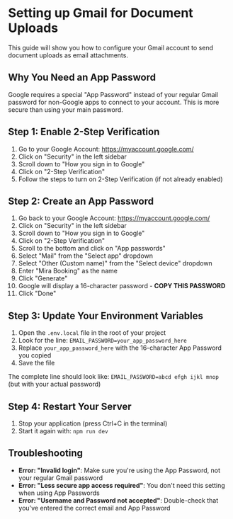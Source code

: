# Setting up Gmail for Document Uploads

This guide will show you how to configure your Gmail account to send document uploads as email attachments.

## Why You Need an App Password

Google requires a special "App Password" instead of your regular Gmail password for non-Google apps to connect to your account. This is more secure than using your main password.

## Step 1: Enable 2-Step Verification

1. Go to your Google Account: https://myaccount.google.com/
2. Click on "Security" in the left sidebar
3. Scroll down to "How you sign in to Google"
4. Click on "2-Step Verification"
5. Follow the steps to turn on 2-Step Verification (if not already enabled)

## Step 2: Create an App Password

1. Go back to your Google Account: https://myaccount.google.com/
2. Click on "Security" in the left sidebar
3. Scroll down to "How you sign in to Google" 
4. Click on "2-Step Verification"
5. Scroll to the bottom and click on "App passwords"
6. Select "Mail" from the "Select app" dropdown
7. Select "Other (Custom name)" from the "Select device" dropdown
8. Enter "Mira Booking" as the name
9. Click "Generate"
10. Google will display a 16-character password - **COPY THIS PASSWORD**
11. Click "Done"

## Step 3: Update Your Environment Variables

1. Open the `.env.local` file in the root of your project
2. Look for the line: `EMAIL_PASSWORD=your_app_password_here`
3. Replace `your_app_password_here` with the 16-character App Password you copied
4. Save the file

The complete line should look like: `EMAIL_PASSWORD=abcd efgh ijkl mnop` (but with your actual password)

## Step 4: Restart Your Server

1. Stop your application (press Ctrl+C in the terminal)
2. Start it again with: `npm run dev`

## Troubleshooting

- **Error: "Invalid login"**: Make sure you're using the App Password, not your regular Gmail password
- **Error: "Less secure app access required"**: You don't need this setting when using App Passwords 
- **Error: "Username and Password not accepted"**: Double-check that you've entered the correct email and App Password 